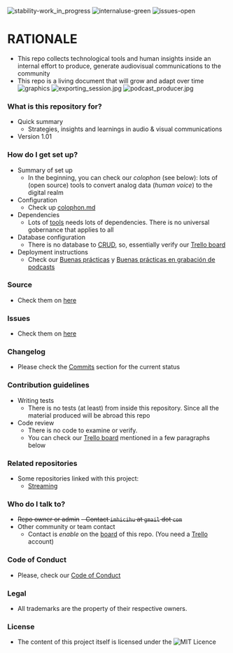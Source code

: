 ![stability-work_in_progress](https://bitbucket.org/repo/ekyaeEE/images/477405737-stability_work_in_progress.png)
![internaluse-green](https://bitbucket.org/repo/ekyaeEE/images/3847436881-internal_use_stable.png)
![issues-open](https://bitbucket.org/repo/ekyaeEE/images/2944199103-issues_open.png)

# RATIONALE #
* This repo collects technological tools and human insights inside an internal effort to produce, generate audiovisual communications to the community
* This repo is a living document that will grow and adapt over time
![graphics](https://bitbucket.org/repo/48bkkAE/images/2654894942-markers.jpg)
![exporting_session.jpg](https://bitbucket.org/repo/48bkkAE/images/1980281232-export_waves.jpg)
![podcast_producer.jpg](https://bitbucket.org/repo/48bkkAE/images/523479302-podcast_producer.jpg)


### What is this repository for? ###

* Quick summary
    - Strategies, insights and learnings in audio & visual communications
* Version 1.01

### How do I get set up? ###

* Summary of set up
    - In the beginning, you can check our _colophon_ (see below): lots of (open source) tools to convert analog data (_human voice_) to the digital realm
* Configuration
    - Check up [colophon.md](https://bitbucket.org/imhicihu/auvisual/src/master/Colophon.md)
* Dependencies
    -  Lots of [tools](https://bitbucket.org/imhicihu/auvisual/src/master/Colophon.md) needs lots of dependencies. There is no universal gobernance that applies to all
* Database configuration
    - There is no database to [CRUD](https://en.wikipedia.org/wiki/Create,_read,_update_and_delete), so, essentially verify our [Trello board](https://bitbucket.org/imhicihu/auvisual/addon/trello/trello-board)
* Deployment instructions
    - Check our [Buenas prácticas](https://bitbucket.org/imhicihu/auvisual/src/master/Buenas_practicas.md) y [Buenas prácticas en grabación de podcasts](https://bitbucket.org/imhicihu/auvisual/src/master/Buenas_practicas.md)

### Source ###

* Check them on [here](https://bitbucket.org/imhicihu/auvisual/src)

### Issues ###

* Check them on [here](https://bitbucket.org/imhicihu/auvisual/issues)

### Changelog ###

* Please check the [Commits](https://bitbucket.org/imhicihu/auvisual/commits/) section for the current status

### Contribution guidelines ###

* Writing tests
    - There is no tests (at least) from inside this repository. Since all the material produced will be abroad this repo
* Code review
    - There is no code to examine or verify.
    - You can check our [Trello board](https://bitbucket.org/imhicihu/auvisual/addon/trello/trello-board) mentioned in a few paragraphs below

### Related repositories ###

* Some repositories linked with this project:
     - [Streaming](https://bitbucket.org/imhicihu/streaming/src/master)
     
### Who do I talk to? ###

* ~~Repo owner or admin~~
    ~~- Contact `imhicihu` at `gmail` dot `com`~~
* Other community or team contact
    - Contact is _enable_ on the [board](https://bitbucket.org/imhicihu/auvisual/addon/trello/trello-board) of this repo. (You need a [Trello](https://trello.com/) account)

### Code of Conduct

* Please, check our [Code of Conduct](https://bitbucket.org/imhicihu/auvisual/src/master/Code_of_conduct.md)

### Legal ###

* All trademarks are the property of their respective owners.

### License ###

* The content of this project itself is licensed under the ![MIT Licence](https://bitbucket.org/repo/ekyaeEE/images/2049852260-MIT-license-green.png)